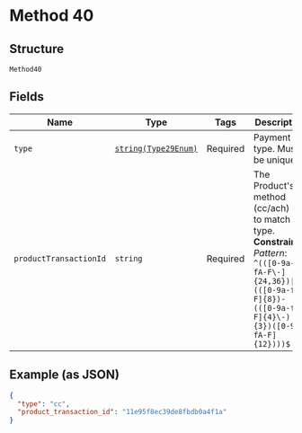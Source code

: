 
# Method 40

## Structure

`Method40`

## Fields

| Name | Type | Tags | Description | Getter | Setter |
|  --- | --- | --- | --- | --- | --- |
| `type` | [`string(Type29Enum)`](../../doc/models/type-29-enum.md) | Required | Payment type. Must be unique. | getType(): string | setType(string type): void |
| `productTransactionId` | `string` | Required | The Product's method (cc/ach) has to match the type.<br>**Constraints**: *Pattern*: `^(([0-9a-fA-F\-]{24,36})\|(([0-9a-fA-F]{8})-(([0-9a-fA-F]{4}\-){3})([0-9a-fA-F]{12})))$` | getProductTransactionId(): string | setProductTransactionId(string productTransactionId): void |

## Example (as JSON)

```json
{
  "type": "cc",
  "product_transaction_id": "11e95f8ec39de8fbdb0a4f1a"
}
```

